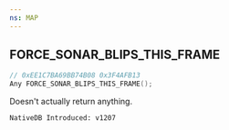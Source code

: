 ```yaml
---
ns: MAP
---
```

## FORCE_SONAR_BLIPS_THIS_FRAME

```c
// 0xEE1C7BA69BB74B08 0x3F4AFB13
Any FORCE_SONAR_BLIPS_THIS_FRAME();
```

Doesn't actually return anything.

```
NativeDB Introduced: v1207
```

